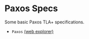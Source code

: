 # Paxos Specs
Some basic Paxos TLA+ specifications.

- `Paxos` [(web explorer)](https://will62794.github.io/tla-web/#!/home?specpath=https%3A%2F%2Fraw.githubusercontent.com%2Fwill62794%2Fmypaxos%2Fmaster%2FPaxos.tla&constants%5BValue%5D=%7B%22v1%22%2C%22v2%22%7D&constants%5BAcceptor%5D=%7B%22a1%22%2C%22a2%22%2C%22a3%22%7D&constants%5BQuorum%5D=%7B%7B%22a1%22%2C%22a2%22%7D%2C%7B%22a2%22%2C%22a3%22%7D%7D&constants%5BProposer%5D=%7B%22p1%22%2C%22p2%22%7D&constants%5BNone%5D=%22None%22)
